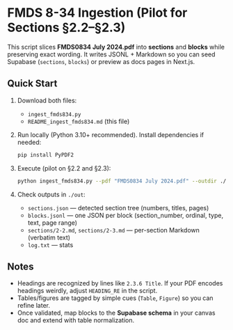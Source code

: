 
# FMDS 8-34 Ingestion (Pilot for Sections §2.2–§2.3)

This script slices **FMDS0834 July 2024.pdf** into **sections** and **blocks** while preserving exact wording. 
It writes JSONL + Markdown so you can seed Supabase (`sections`, `blocks`) or preview as docs pages in Next.js.

## Quick Start

1. Download both files:
   - `ingest_fmds834.py`
   - `README_ingest_fmds834.md` (this file)

2. Run locally (Python 3.10+ recommended). Install dependencies if needed:
   ```bash
   pip install PyPDF2
   ```

3. Execute (pilot on §2.2 and §2.3):
   ```bash
   python ingest_fmds834.py --pdf "FMDS0834 July 2024.pdf" --outdir ./out --sections 2.2 2.3
   ```

4. Check outputs in `./out`:
   - `sections.json` — detected section tree (numbers, titles, pages)
   - `blocks.jsonl` — one JSON per block (section_number, ordinal, type, text, page range)
   - `sections/2-2.md`, `sections/2-3.md` — per-section Markdown (verbatim text)
   - `log.txt` — stats

## Notes

- Headings are recognized by lines like `2.3.6 Title`. If your PDF encodes headings weirdly, adjust `HEADING_RE` in the script.
- Tables/figures are tagged by simple cues (`Table`, `Figure`) so you can refine later.
- Once validated, map blocks to the **Supabase schema** in your canvas doc and extend with table normalization.

